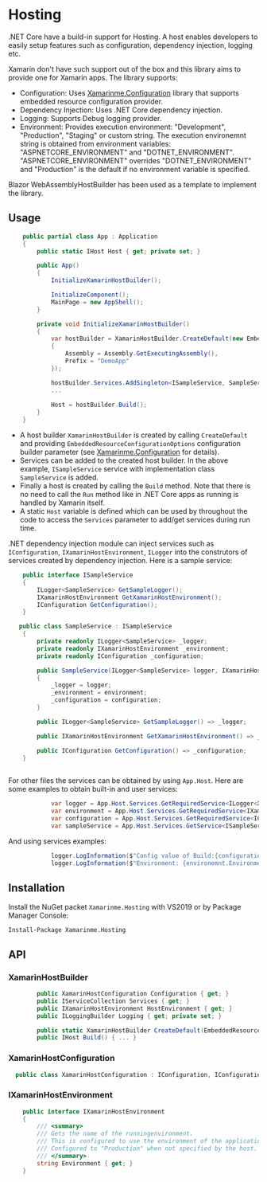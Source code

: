 # Hosting
.NET Core have a build-in support for Hosting. A host enables developers to easily setup features such as configuration, dependency injection, logging etc. 

Xamarin don't have such support out of the box and this library aims to provide one for Xamarin apps. The library supports:
* Configuration: Uses [Xamarinme.Configuration](https://github.com/melihercan/Xamarinme/blob/master/Configuration/README.md) library that supports embedded resource configuration provider.
* Dependency Injection: Uses .NET Core dependency injection. 
* Logging: Supports Debug logging provider.
* Environment: Provides execution environment: "Development", "Production", "Staging" or custom string. The execution environemnt string is obtained from environment variables: "ASPNETCORE_ENVIRONMENT" and "DOTNET_ENVIRONMENT". "ASPNETCORE_ENVIRONMENT" overrides "DOTNET_ENVIRONMENT" and "Production" is the default if no environment variable is specified.  

Blazor WebAssemblyHostBuilder has been used as a template to implement the library.

## Usage
```cs
    public partial class App : Application
    {
        public static IHost Host { get; private set; }

        public App()
        {
            InitializeXamarinHostBuilder();

            InitializeComponent();
            MainPage = new AppShell();
        }
```
```cs
        private void InitializeXamarinHostBuilder()
        {
            var hostBuilder = XamarinHostBuilder.CreateDefault(new EmbeddedResourceConfigurationOptions
            {
                Assembly = Assembly.GetExecutingAssembly(),
                Prefix = "DemoApp"
            });

            hostBuilder.Services.AddSingleton<ISampleService, SampleService>();
            ...
            
            Host = hostBuilder.Build();
        }
    }
```
* A host builder `XamarinHostBuilder` is created by calling `CreateDefault` and providing `EmbeddedResourceConfigurationOptions` configuration builder parameter (see [Xamarinme.Configuration](https://github.com/melihercan/Xamarinme/blob/master/Configuration/README.md) for details).
* Services can be added to the created host builder. In the above example, `ISampleService` service with implementation class `SampleService` is added.
* Finally a host is created by calling the `Build` method. Note that there is no need to call the `Run` method like in .NET Core apps as running is handled by Xamarin itself.
* A static `Host` variable is defined which can be used by throughout the code to access the `Services` parameter to add/get services during run time.

.NET dependency injection module can inject services such as `IConfiguration`, `IXamarinHostEnvironment`, `ILogger` into the construtors of services created by dependency injection. Here is a sample service:
```cs
    public interface ISampleService
    {
        ILogger<SampleService> GetSampleLogger();
        IXamarinHostEnvironment GetXamarinHostEnvironment();
        IConfiguration GetConfiguration();
    }
```
```cs
   public class SampleService : ISampleService
    {
        private readonly ILogger<SampleService> _logger;
        private readonly IXamarinHostEnvironment _environment;
        private readonly IConfiguration _configuration;

        public SampleService(ILogger<SampleService> logger, IXamarinHostEnvironment environment, IConfiguration configuration)
        {
            _logger = logger;
            _environment = environment;
            _configuration = configuration;
        }

        public ILogger<SampleService> GetSampleLogger() => _logger;

        public IXamarinHostEnvironment GetXamarinHostEnvironment() => _environment;

        public IConfiguration GetConfiguration() => _configuration;
    }    
    
```

For other files the services can be obtained by using `App.Host`. Here are some examples to obtain built-in and user services:
```cs
            var logger = App.Host.Services.GetRequiredService<ILogger<Xxx>>();
            var environment = App.Host.Services.GetRequiredService<IXamarinHostEnvironment>();
            var configuration = App.Host.Services.GetRequiredService<IConfiguration>();
            var sampleService = App.Host.Services.GetService<ISampleService>());
```
And using services examples:
```cs
            logger.LogInformation($"Config value of Build:{configuration["Build"]}");
            logger.LogInformation($"Environment: {environemnt.Environment}");
```
## Installation
Install the NuGet packet `Xamarinme.Hosting` with VS2019 or by Package Manager Console:

`Install-Package Xamarinme.Hosting`
## API
### XamarinHostBuilder
```cs
        public XamarinHostConfiguration Configuration { get; }
        public IServiceCollection Services { get; }
        public IXamarinHostEnvironment HostEnvironment { get; }
        public ILoggingBuilder Logging { get; private set; }

        public static XamarinHostBuilder CreateDefault(EmbeddedResourceConfigurationOptions configurationOptions) { ... }
        public IHost Build() { ... }
```
### XamarinHostConfiguration
```cs
  public class XamarinHostConfiguration : IConfiguration, IConfigurationRoot, IConfigurationBuilder { ... }
```
### IXamarinHostEnvironment
```cs
    public interface IXamarinHostEnvironment
    {
        /// <summary>
        /// Gets the name of the runningenvironment. 
        /// This is configured to use the environment of the application hosting the Xamarin application.
        /// Configured to "Production" when not specified by the host.
        /// </summary>
        string Environment { get; }
    }
```







